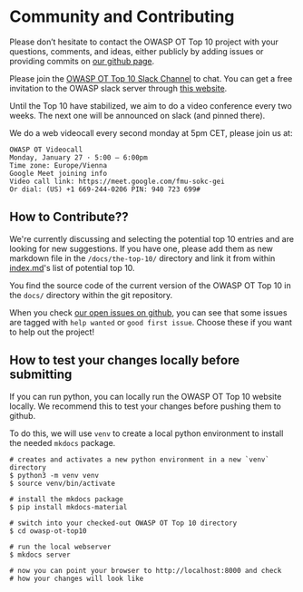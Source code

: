 # Community and Contributing

Please don’t hesitate to contact the OWASP OT Top 10 project with your questions, comments, and ideas, either publicly by adding issues or providing commits on [our github page](https://github.com/OWASP/www-project-operational-technology-top-10).

Please join the [OWASP OT Top 10 Slack Channel](https://owasp.slack.com/archives/C07HDTYRA6R) to chat. You can get a free invitation to the OWASP slack server through [this website](https://owasp.org/slack/invite).

Until the Top 10 have stabilized, we aim to do a video conference every two weeks. The next one will be announced on slack (and pinned there).

We do a web videocall every second monday at 5pm CET, please join us at:

```
OWASP OT Videocall
Monday, January 27 · 5:00 – 6:00pm
Time zone: Europe/Vienna
Google Meet joining info
Video call link: https://meet.google.com/fmu-sokc-gei
Or dial: ‪(US) +1 669-244-0206‬ PIN: ‪940 723 699‬#
```

## How to Contribute??

We're currently discussing and selecting the potential top 10 entries and are looking for new suggestions. If you have one, please add them as new markdown file in the `/docs/the-top-10/` directory and link it from within [index.md](../the-top-10/index.md)'s list of potential top 10.

You find the source code of the current version of the OWASP OT Top 10 in the `docs/` directory within the git repository.

When you check [our open issues on github](https://github.com/OWASP/www-project-operational-technology-top-10/issues), you can see that some issues are tagged with `help wanted` or `good first issue`. Choose these if you want to help out the project!

## How to test your changes locally before submitting

If you can run python, you can locally run the OWASP OT Top 10 website locally. We recommend this to test your changes before pushing them to github.

To do this, we will use `venv` to create a local python environment to install the needed `mkdocs` package.

```shell
# creates and activates a new python environment in a new `venv` directory
$ python3 -m venv venv
$ source venv/bin/activate

# install the mkdocs package
$ pip install mkdocs-material

# switch into your checked-out OWASP OT Top 10 directory
$ cd owasp-ot-top10

# run the local webserver
$ mkdocs server

# now you can point your browser to http://localhost:8000 and check
# how your changes will look like
```
